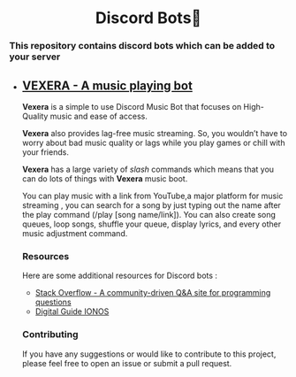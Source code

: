 <h1 align="center">Discord Bots🤖 </h1>

<h3>This repository contains discord bots which can be added to your server</h3>

<ul>
    <li>
        <h2>
            <a href="https://github.com/Lakshya-GG/Discord-Bots/tree/main/Vexera" target="_blank">
             VEXERA - A music playing bot </a>
        </h2>
    </li>

**Vexera** is a simple to use Discord Music Bot that focuses on High-Quality music and ease of access.

**Vexera** also provides lag-free music streaming. So, you wouldn’t have to worry about bad music quality or lags while you play games or chill with your friends.

**Vexera** has a large variety of _slash_ commands which means that you can do lots of things with **Vexera** music boot.

You can play music with a link from YouTube,a  major platform for music streaming , you can search for a song by just typing out the name after the play command (/play [song name/link]). You can also create song queues, loop songs, shuffle your queue, display lyrics, and every other music adjustment command.


### Resources
Here are some additional resources for Discord bots :
<ul>
<li><a href ="https://stackoverflow.com/questions/46085025/discord-bot-help-needed">
Stack Overflow - A community-driven Q&A site for programming questions
</a></li>

<li><a href="https://www.ionos.com/digitalguide/server/know-how/creating-discord-bot/"> Digital Guide IONOS <a></li>

</ul>

### Contributing
If you have any suggestions or would like to contribute to this project, please feel free to open an issue or submit a pull request.

